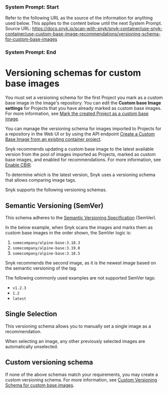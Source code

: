### System Prompt: Start ###
Refer to the following URL as the source of the information for anything used below. This applies to the content below until the next System Prompt.
Source URL: https://docs.snyk.io/scan-with-snyk/snyk-container/use-snyk-container/use-custom-base-image-recommendations/versioning-schema-for-custom-base-images
### System Prompt: End ###

# Versioning schemas for custom base images

You must set a versioning schema for the first Project you mark as a custom base image in the image's repository. You can edit the **Custom base Image settings** for Projects that you have already marked as custom base images. For more information, see [Mark the created Project as a custom base image](./#mark-the-created-project-as-a-custom-base-image).

You can manage the versioning schema for images imported to Projects for a repository in the Web UI  or by using the API endpoint [Create a Custom Base Image from an existing container project](../../../../snyk-api/reference/custom-base-images.md#custom_base_images).

Snyk recommends updating a custom base image to the latest available version from the pool of images imported as Projects, marked as custom base images, and enabled for recommendations. For more information, see [Enable CBIR](./#enable-cbir).

To determine which is the latest version, Snyk uses a versioning schema that allows comparing image tags.

Snyk supports the following versioning schemas.

## **Semantic Versioning (SemVer)**

This schema adheres to the [Semantic Versioning Specification](https://semver.org/) (SemVer).

In the below example, when Snyk scans the images and marks them as custom base images in the order shown, the SemVer logic is:

1. `somecompany/alpine-base:3.18.3`
2. `somecompany/alpine-base:3.19.0`
3. `somecompany/alpine-base:3.18.5`

Snyk recommends the second image, as it is the newest image based on the semantic versioning of the tag.

The following commonly used examples are not supported SemVer tags:

* `v1.2.3`
* `1.2`
* `latest`

## Single Selection

This versioning schema allows you to manually set a single image as a recommendation.

When selecting an image, any other previously selected images are automatically unselected.

## Custom versioning schema

If none of the above schemas match your requirements, you may create a custom versioning schema. For more information, see [Custom Versioning Schema for custom base images](custom-versioning-schema-for-custom-base-images.md).
